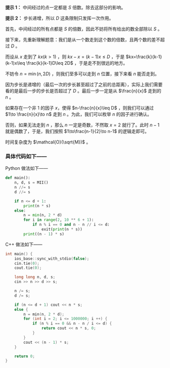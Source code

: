 **提示 1：** 中间经过的点一定都是 $S$ 倍数。除去这部分的影响。

**提示 2：** 步长递增，所以 $D$ 这条限制只发挥一次作用。

首先，中间经过的所有点都是 $S$ 的倍数，因此不妨将所有给出的数全部除以 $S$ 。

接下来，先重新理解题意：我们是从一个数走到这个数的倍数，且两个数的差不超过 $D$ 。

而设从 $x$ 走到了 $kx(k\gt 1)$ ，则 $kx-x=(k-1)x\leq D$ ，于是 $kx=\frac{k}{k-1}(k-1)x\leq \frac{k}{k-1}D\leq 2D$ ，于是走不到很远的地方。

不妨令 $n=\min(n,2D)$ ，则我们至多可以走到 $n$ 位置，接下来看 $n$ 能否走到。

因为步长是递增的（最后一次的步长甚至超过了之前的总距离），实际上我们需要看的是最后一步的步长是否超过了 $D$ 。最后一步一定是从 $\frac{n}{x}$ 走到的 $n$ 。

如果存在一个非 $1$ 的因子 $x$，使得 $n-\frac{n}{x}\leq D$ ，则我们可以通过 $1\to \frac{n}{x}\to n$ 走到 $n$ 。为此，我们可以枚举 $n$ 的因子进行确认。

否则，如果无法走到 $n$ ，那么 $n$ 一定是奇数，不然取 $x=2$ 就行了。此时 $n-1$ 就是偶数了，于是，我们按照 $1\to\frac{n-1}{2}\to n-1$ 的逻辑走即可。

时间复杂度为 $\mathcal{O}(\sqrt{M})$ 。

### 具体代码如下——

Python 做法如下——

```Python []
def main():
    n, d, s = MII()
    n //= s
    d //= s

    if n <= d + 1:
        print(n * s)
    else:
        n = min(n, 2 * d)
        for i in range(2, 10 ** 6 + 1):
            if n % i == 0 and n - n // i <= d:
                exit(print(n * s))
        print((n - 1) * s)
```

C++ 做法如下——

```cpp []
int main() {
    ios_base::sync_with_stdio(false);
    cin.tie(0);
    cout.tie(0);

    long long n, d, s;
    cin >> n >> d >> s;

    n /= s;
    d /= s;

    if (n <= d + 1) cout << n * s;
    else {
        n = min(n, 2 * d);
        for (int i = 2; i <= 1000000; i ++) {
            if (n % i == 0 && n - n / i <= d) {
                return cout << n * s, 0;
            }
        }
        cout << (n - 1) * s;
    }

    return 0;
}
```
